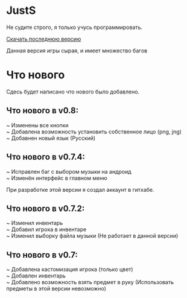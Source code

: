 # JustS
Не судите строго, я только учусь программировать.

[Скачать последнюю версию](https://github.com/ma-sta2/JustS/releases)

Данная версия игры сырая, и имеет множество багов

# Что нового
Сдесь будет написано что нового было добавлено.

## Что нового в v0.8:
 ~ Изменены все кнопки  
 ~ Добавлена возможность установить собственное лицо (png, jng)  
 ~ Добавнен новый язык (Русский)  

## Что нового в v0.7.4:  
 ~ Исправлен баг с выбором музыки на андроид  
 ~ Изменён интерфейс в главном меню  
   
При разработке этой версии я создал аккаунт в гитхабе.

## Что нового в v0.7.2:  
 ~ Изменил инвентарь  
 ~ Добавил игрока в инвентаре  
 ~ Изменил выборку файла музыки (Не работает в данной версии)  


## Что нового в v0.7:  
 ~ Добавлена кастомизация игрока (только цвет)  
 ~ Добавлен инвентарь  
 ~ Добавлено возможность взять предмет в руку (Использовать предметы в этой версии невозможно)  

